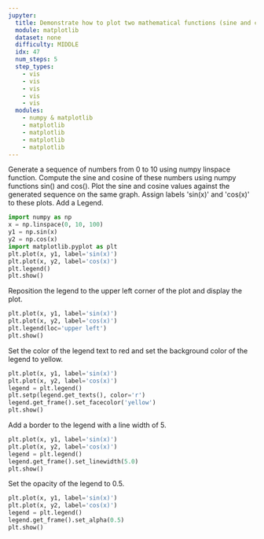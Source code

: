 ```yaml
---
jupyter:
  title: Demonstrate how to plot two mathematical functions (sine and cosine) using the matplotlib library in Python.
  module: matplotlib
  dataset: none
  difficulty: MIDDLE
  idx: 47
  num_steps: 5
  step_types:
    - vis
    - vis
    - vis
    - vis
    - vis
  modules: 
    - numpy & matplotlib
    - matplotlib
    - matplotlib
    - matplotlib
    - matplotlib
---
```


Generate a sequence of numbers from 0 to 10 using numpy linspace function. Compute the sine and cosine of these numbers using numpy functions sin() and cos().
Plot the sine and cosine values against the generated sequence on the same graph. Assign labels 'sin(x)' and 'cos(x)' to these plots. Add a Legend.
```python
import numpy as np
x = np.linspace(0, 10, 100)
y1 = np.sin(x)
y2 = np.cos(x)
import matplotlib.pyplot as plt
plt.plot(x, y1, label='sin(x)')
plt.plot(x, y2, label='cos(x)')
plt.legend()
plt.show()
```

Reposition the legend to the upper left corner of the plot and display the plot.
```python
plt.plot(x, y1, label='sin(x)')
plt.plot(x, y2, label='cos(x)')
plt.legend(loc='upper left')
plt.show()
```

Set the color of the legend text to red and set the background color of the legend to yellow.
```python
plt.plot(x, y1, label='sin(x)')
plt.plot(x, y2, label='cos(x)')
legend = plt.legend()
plt.setp(legend.get_texts(), color='r')
legend.get_frame().set_facecolor('yellow')
plt.show()
```

Add a border to the legend with a line width of 5.
```python
plt.plot(x, y1, label='sin(x)')
plt.plot(x, y2, label='cos(x)')
legend = plt.legend()
legend.get_frame().set_linewidth(5.0)
plt.show()
```

Set the opacity of the legend to 0.5.
```python
plt.plot(x, y1, label='sin(x)')
plt.plot(x, y2, label='cos(x)')
legend = plt.legend()
legend.get_frame().set_alpha(0.5)
plt.show()
```